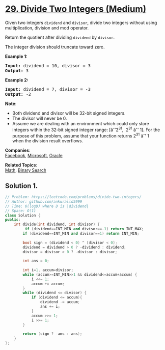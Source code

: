 # [29. Divide Two Integers (Medium)](https://leetcode.com/problems/divide-two-integers/)

<p>Given two integers <code>dividend</code> and <code>divisor</code>, divide two integers without using multiplication, division and mod operator.</p>

<p>Return the quotient after dividing <code>dividend</code> by <code>divisor</code>.</p>

<p>The integer division should truncate toward zero.</p>

<p><strong>Example 1:</strong></p>

<pre><strong>Input:</strong> dividend = 10, divisor = 3
<strong>Output:</strong> 3</pre>

<p><strong>Example 2:</strong></p>

<pre><strong>Input:</strong> dividend = 7, divisor = -3
<strong>Output:</strong> -2</pre>

<p><strong>Note:</strong></p>

<ul>
	<li>Both dividend and divisor&nbsp;will be&nbsp;32-bit&nbsp;signed integers.</li>
	<li>The divisor will never be 0.</li>
	<li>Assume we are dealing with an environment which could only store integers within the 32-bit signed integer range: [âˆ’2<sup>31</sup>, &nbsp;2<sup>31</sup> âˆ’ 1]. For the purpose of this problem, assume that your function returns 2<sup>31</sup> âˆ’ 1 when the division result&nbsp;overflows.</li>
</ul>


**Companies**:  
[Facebook](https://leetcode.com/company/facebook), [Microsoft](https://leetcode.com/company/microsoft), [Oracle](https://leetcode.com/company/oracle)

**Related Topics**:  
[Math](https://leetcode.com/tag/math/), [Binary Search](https://leetcode.com/tag/binary-search/)

## Solution 1.

```cpp
// Problem: https://leetcode.com/problems/divide-two-integers/
// Author: github.com/ankuralld5999
// Time: O(logD) where D is |dividend|
// Space: O(1)
class Solution {
public:
    int divide(int dividend, int divisor) {
         if (dividend==INT_MIN and divisor==-1) return INT_MAX;
        if (dividend==INT_MIN and divisor==1) return INT_MIN;
        
        bool sign = (dividend < 0) ^ (divisor < 0);
        dividend = dividend > 0 ? -dividend : dividend;
        divisor = divisor > 0 ? -divisor : divisor;
        
        int ans = 0;
        
        int i=1, accum=divisor;
        while (accum>=INT_MIN>>1 && dividend<=accum+accum) {
            i <<= 1;
            accum += accum;
        }
        while (dividend <= divisor) {
            if (dividend <= accum){
                dividend -= accum;
                ans += i;
            }
            accum >>= 1; 
            i >>= 1;
        }
        
        return (sign ? -ans : ans);
    }
};
```
